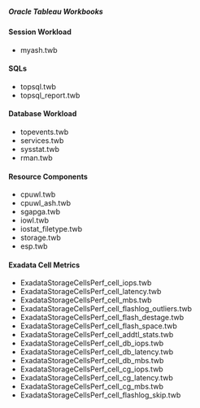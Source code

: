 ##### Oracle Tableau Workbooks

#### Session Workload
- myash.twb

#### SQLs
- topsql.twb
- topsql_report.twb

#### Database Workload
- topevents.twb
- services.twb
- sysstat.twb
- rman.twb

#### Resource Components
- cpuwl.twb
- cpuwl_ash.twb
- sgapga.twb
- iowl.twb
- iostat_filetype.twb
- storage.twb
- esp.twb


#### Exadata Cell Metrics
- ExadataStorageCellsPerf_cell_iops.twb
- ExadataStorageCellsPerf_cell_latency.twb
- ExadataStorageCellsPerf_cell_mbs.twb
- ExadataStorageCellsPerf_cell_flashlog_outliers.twb
- ExadataStorageCellsPerf_cell_flash_destage.twb
- ExadataStorageCellsPerf_cell_flash_space.twb
- ExadataStorageCellsPerf_cell_addtl_stats.twb
- ExadataStorageCellsPerf_cell_db_iops.twb
- ExadataStorageCellsPerf_cell_db_latency.twb
- ExadataStorageCellsPerf_cell_db_mbs.twb
- ExadataStorageCellsPerf_cell_cg_iops.twb
- ExadataStorageCellsPerf_cell_cg_latency.twb
- ExadataStorageCellsPerf_cell_cg_mbs.twb
- ExadataStorageCellsPerf_cell_flashlog_skip.twb
